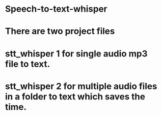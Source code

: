 # Speech-to-text-whisper
# There are two project files 
# stt_whisper 1 for single audio mp3 file to text.
# stt_whisper 2 for multiple audio files in a folder to text which saves the time.
